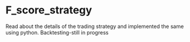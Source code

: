 # F_score_strategy 
Read about the details of the trading strategy and implemented the same using python.
Backtesting-still in progress
